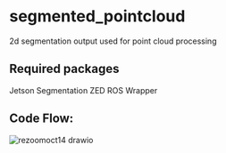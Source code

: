 # segmented_pointcloud
2d segmentation output used for point cloud processing

## Required packages

Jetson Segmentation 
ZED ROS Wrapper

## Code Flow:

![rezoomoct14 drawio](https://user-images.githubusercontent.com/90351952/196471201-0480d573-4e8f-4c5e-8c86-a7c572bf95b3.png)
